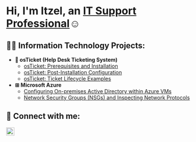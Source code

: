 <h1> Hi, I'm Itzel, an <a href="https://linkedin.com/in/itzel-tecuanapa-264b80148">IT Support Professional</a>☺</h1>

<h2>👨‍💻 Information Technology Projects:</h2>

- <b>🧾 osTicket (Help Desk Ticketing System)</b>
  - [osTicket: Prerequisites and Installation](https://github.com/itzel-t/osticket-prereqs)
  - [osTicket: Post-Installation Configuration](https://github.com/itzel-t/osticket-post-install-configuration-)
  - [osTicket: Ticket Lifecycle Examples](https://github.com/itzel-t/ticket-lifecycle)
- <b>⊞ Microsoft Azure</b>
  - [Configuring On-premises Active Directory within Azure VMs](https://github.com/itzel-t/configure-ad)
  - [Network Security Groups (NSGs) and Inspecting Network Protocols](https://github.com/itzel-t/azure-network-protocols)

<h2>📲 Connect with me: </h2>

[<img align="left" alt="Itzel| LinkedIn" width="22px" src="https://cdn.jsdelivr.net/npm/simple-icons@v3/icons/linkedin.svg" />][linkedin]

[linkedin]:https://www.linkedin.com/in/itzel-tecuanapa-264b80148
